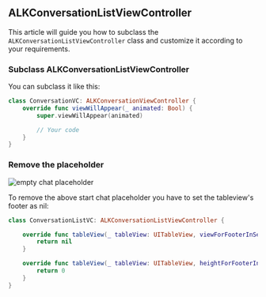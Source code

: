 ## ALKConversationListViewController

This article will guide you how to subclass the `ALKConversationListViewController` class and customize it according to your requirements.

### Subclass ALKConversationListViewController

You can subclass it like this:

```swift
class ConversationVC: ALKConversationViewController {
    override func viewWillAppear(_ animated: Bool) {
        super.viewWillAppear(animated)

        // Your code
    }
}
```

### Remove the placeholder

![empty chat placeholder](https://user-images.githubusercontent.com/5956714/34710396-2c3309fe-f541-11e7-8587-23d07872c2c7.png)

To remove the above start chat placeholder you have to set the tableview's footer as nil:

```swift
class ConversationListVC: ALKConversationListViewController {

    override func tableView(_ tableView: UITableView, viewForFooterInSection section: Int) -> UIView? {
        return nil
    }

    override func tableView(_ tableView: UITableView, heightForFooterInSection section: Int) -> CGFloat {
        return 0
    }
}
```
